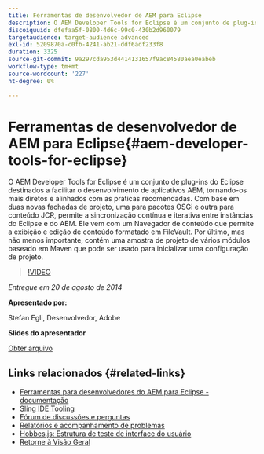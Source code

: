 ```yaml
---
title: Ferramentas de desenvolvedor de AEM para Eclipse
description: O AEM Developer Tools for Eclipse é um conjunto de plug-ins do Eclipse destinados a facilitar o desenvolvimento de aplicativos AEM, tornando-os mais diretos e alinhados com as práticas recomendadas. Com base em duas novas fachadas de projeto, uma para pacotes OSGi e outra para conteúdo JCR, permite a sincronização contínua e iterativa entre instâncias do Eclipse e do AEM. Ele vem com um Navegador de conteúdo que permite a exibição e edição de conteúdo formatado em FileVault. Por último, mas não menos importante, contém uma amostra de projeto de vários módulos baseado em Maven que pode ser usado para inicializar uma configuração de projeto.
discoiquuid: dfefaa5f-0800-4d6c-99c0-430b2d960079
targetaudience: target-audience advanced
exl-id: 5209870a-c0fb-4241-ab21-ddf6adf233f8
duration: 3325
source-git-commit: 9a297cda953d4414131657f9ac84580aea0eabeb
workflow-type: tm+mt
source-wordcount: '227'
ht-degree: 0%

---
```


# Ferramentas de desenvolvedor de AEM para Eclipse{#aem-developer-tools-for-eclipse}

O AEM Developer Tools for Eclipse é um conjunto de plug-ins do Eclipse destinados a facilitar o desenvolvimento de aplicativos AEM, tornando-os mais diretos e alinhados com as práticas recomendadas. Com base em duas novas fachadas de projeto, uma para pacotes OSGi e outra para conteúdo JCR, permite a sincronização contínua e iterativa entre instâncias do Eclipse e do AEM. Ele vem com um Navegador de conteúdo que permite a exibição e edição de conteúdo formatado em FileVault. Por último, mas não menos importante, contém uma amostra de projeto de vários módulos baseado em Maven que pode ser usado para inicializar uma configuração de projeto.

>[!VIDEO](https://video.tv.adobe.com/v/19465/?quality=9)

*Entregue em 20 de agosto de 2014*

**Apresentado por:**

Stefan Egli, Desenvolvedor, Adobe

**Slides do apresentador**

[Obter arquivo](assets/aem-dev-tools-cq-gems.pdf)

## Links relacionados {#related-links}

* [Ferramentas para desenvolvedores do AEM para Eclipse - documentação](https://experienceleague.adobe.com/docs/experience-manager-cloud-service/content/implementing/developer-tools/eclipse.html?lang=pt-BR)
* [Sling IDE Tooling](https://sling.apache.org/documentation/development/ide-tooling.html)
* [Fórum de discussões e perguntas](https://help-forums.adobe.com/content/adobeforums/en/experience-manager-forum/adobe-experience-manager.html)
* [Relatórios e acompanhamento de problemas](https://github.com/Adobe-Marketing-Cloud/aem-eclipse-developer-tools/issues)
* [Hobbes.js: Estrutura de teste de interface do usuário](https://docs.adobe.com/docs/en/aem/6-0/develop/components/hobbes.html)
* [Retorne à Visão Geral](https://helpx.adobe.com/br/experience-manager/kt/eseminars/gems/aem-index.html)
